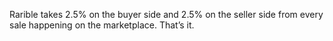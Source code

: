 Rarible takes 2.5% on the buyer side and 2.5% on the seller side from every sale happening on the marketplace. That’s it.
